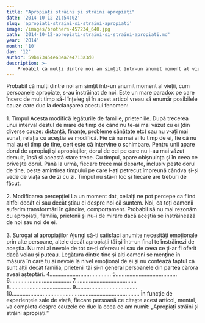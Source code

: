 ```yaml
---
title: "Apropiați străini și străini apropiați"
date: '2014-10-12 21:54:02'
slug: 'apropiati-straini-si-straini-apropiati'
image: /images/brothers-457234_640.jpg
path: '2014-10-12-apropiati-straini-si-straini-apropiati.md'
year: '2014'
month: '10'
day: '12'
author: 59b473454e63ea7e4713a3d0
description: >-
    Probabil că mulți dintre noi am simțit într-un anumit moment al vieții, cum persoanele apropiate, s-au înstrăinat de noi. Este un mare paradox pe care încerc de mult timp să-l înțeleg și în acest arti
---
```

<div class="kg-card-markdown"><p>Probabil că mulți dintre noi am simțit într-un anumit moment al vieții, cum persoanele apropiate, s-au înstrăinat de noi. Este un mare paradox pe care încerc de mult timp să-l înțeleg și în acest articol vreau să enumăr posibilele cauze care duc la declanșarea acestui fenomen:<br /><br />
1. Timpul Acesta modifică legăturile de familie, prieteniile. După trecerea unui interval destul de mare de timp de când nu te-ai mai văzut cu ei (din diverse cauze: distanță, finanțe, probleme sănătate etc) sau nu v-ați mai sunat, relația cu aceștia se modifică. Fie că nu mai ai tu timp de ei, fie că nu mai au ei timp de tine, cert este că intervine o schimbare. Pentru unii apare dorul de apropiați și apropiaților, dorul de cei pe care nu i-au mai văzut demult, însă și această stare trece. Cu timpul, apare obișnuința și în ceea ce privește dorul. Până la urmă, fiecare trece mai departe, inclusiv peste dorul de tine, peste amintirea timpului pe care l-ați petrecut împreună cândva și-și vede de viața sa de zi cu zi. Timpul nu stă-n loc și fiecare are treburi de făcut.<br /><br />
2. Modificarea percepției La un moment dat, ceilalți ne pot percepe ca fiind altfel decât ei sau decât știau ei despre noi că suntem. Noi, ca toți oamenii suferim transformări în gândire, comportament. Probabil să nu mai rezonăm cu apropiații, familia, prietenii și nu-i de mirare dacă aceștia se înstrăinează de noi sau noi de ei.<br /><br />
3. Surogat al apropiaților Ajungi să-ți satisfaci anumite necesități emoționale prin alte persoane, altele decât apropiații tăi și într-un final te înstrăinezi de aceștia. Nu mai ai nevoie de tot ce-ți ofereau ei sau de ceea ce ți-ar fi oferit dacă voiau și puteau. Legătura dintre tine și alți oameni se menține în măsura în care tu ai nevoie la nivel emoțional de ei și nu contează faptul că sunt alții decât familia, prietenii tăi și-n general persoanele din partea cărora aveai așteptări. 4........................................ 5........................................ 6........................................ 7........................................ 8........................................ 9........................................ 10........................................ .......................................... În funcție de experiențele sale de viață, fiecare persoană ce citește acest articol, mental, va completa despre cauzele ce duc la ceea ce am numit: „Apropiați străini și străini apropiați.”</p>
</div>
    
